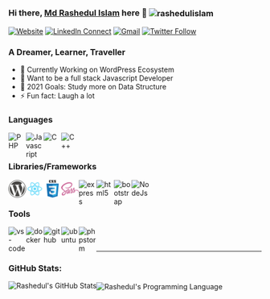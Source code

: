 ### Hi there, [Md Rashedul Islam][website] here 👋 <img align='center' src="https://komarev.com/ghpvc/?username=rashedulislam" alt="rashedulislam" />

[![Website](https://img.shields.io/website?label=rashedul.co&style=for-the-badge&url=https%3A%2F%2Frashedul.co)](https://rashedul.co)
[![LinkedIn Connect](https://img.shields.io/badge/%20-Connect-black?color=1DA1F2&labelColor=555555&logo=linkedin&style=for-the-badge)](https://www.linkedin.com/in/rashedulislamkhan/)
[![Gmail](https://img.shields.io/badge/%20-Send%20Mail-black?color=1DA1F2&labelColor=555555&logo=gmail&logoColor=ffffff&style=for-the-badge)](mailto:rashedulislam.ruet@gmail.com?subject=From%20GitHub&body=Hi,%20there.%20Found%20you%20from%20GitHub.)
[![Twitter Follow](https://img.shields.io/twitter/follow/rashedulislam77?color=1DA1F2&logo=twitter&style=for-the-badge)](https://twitter.com/intent/follow?original_referer=https%3A%2F%2Fgithub.com%2Frashedulislam77&screen_name=rashedulislam77)

### A Dreamer, Learner, Traveller

- 🔭 Currently Working on WordPress Ecosystem
- 🌱 Want to be a full stack Javascript Developer
- 🥅 2021 Goals: Study more on Data Structure 
- ⚡  Fun fact: Laugh a lot


### Languages

[<img align="left" alt="PHP" width="35px" src="https://devicons.github.io/devicon/devicon.git/icons/php/php-original.svg" />][php]
[<img align="left" alt="Javascript" width="35px" src="https://devicons.github.io/devicon/devicon.git/icons/javascript/javascript-original.svg" />][javascript]
[<img align="left" alt="C" width="35px" src="https://devicons.github.io/devicon/devicon.git/icons/c/c-original.svg" />][c]
[<img align="left" alt="C++" width="35px" src="https://img.stackshare.io/service/1049/cplusplus.png" />][c++]


<br />
<br />

### Libraries/Frameworks

[<img align="left" alt="WordPress" width="35px" src="https://raw.githubusercontent.com/github/explore/80688e429a7d4ef2fca1e82350fe8e3517d3494d/topics/wordpress/wordpress.png" />][wordpress]
[<img align="left" alt="React" width="35px" src="https://raw.githubusercontent.com/github/explore/80688e429a7d4ef2fca1e82350fe8e3517d3494d/topics/react/react.png" />][react]
[<img align="left" alt="CSS3" width="35px" src="https://raw.githubusercontent.com/github/explore/80688e429a7d4ef2fca1e82350fe8e3517d3494d/topics/css/css.png" />][css]
[<img align="left" alt="Sass" width="35px" src="https://raw.githubusercontent.com/github/explore/80688e429a7d4ef2fca1e82350fe8e3517d3494d/topics/sass/sass.png" />][sass]
[<img align="left" src="https://devicons.github.io/devicon/devicon.git/icons/express/express-original-wordmark.svg" alt="express" width="35"/>][express]
[<img align="left" src="https://devicons.github.io/devicon/devicon.git/icons/html5/html5-original-wordmark.svg" alt="html5" width="35"/>][html]
[<img align="left" src="https://devicons.github.io/devicon/devicon.git/icons/bootstrap/bootstrap-plain.svg" alt="bootstrap" width="35"/>][bootstrap]
[<img align="left" src="https://devicons.github.io/devicon/devicon.git/icons/nodejs/nodejs-original-wordmark.svg" alt="NodeJs" width="35" height="50px"/>][nodejs]

<br />
<br />

### Tools

[<img align="left" src="https://devicons.github.io/devicon/devicon.git/icons/visualstudio/visualstudio-plain.svg" alt="vs-code" width="35"/>][vscode]
[<img align="left" src="https://devicons.github.io/devicon/devicon.git/icons/docker/docker-original-wordmark.svg" alt="docker" width="35"/>][docker]
[<img align="left" src="https://devicons.github.io/devicon/devicon.git/icons/github/github-original-wordmark.svg" alt="github" width="35"/>][github]
[<img align="left" src="https://devicons.github.io/devicon/devicon.git/icons/linux/linux-original.svg" alt="ubuntu" width="35"/>][ubuntu]
[<img align="left" src="https://devicons.github.io/devicon/devicon.git/icons/phpstorm/phpstorm-original-wordmark.svg" alt="phpstorm" width="35"/>][phpstorm]

<br />
<br />

---


### GitHub Stats:


<img align="left" alt="Rashedul's GitHub Stats" src="https://github-readme-stats.vercel.app/api?username=rashedulislam&show_icons=true&hide_border=true&theme=nord" />

<img align="center" alt="Rashedul's Programming Language" src="https://github-readme-stats.vercel.app/api/top-langs/?username=rashedulislam&layout=compact&hide=html&theme=nord" />


[website]: https://rashedul.co
[course]: https://rashedul.co/courses
[twitter]: https://twitter.com/rashedulislam77
[youtube]: https://www.youtube.com/channel/UCsELdBb5vYdxPH98dU65MVw
[instagram]: https://www.instagram.com/rashedulislamruet/
[linkedin]: https://www.linkedin.com/in/rashedulislamkhan/
[php]: https://www.php.net/
[javascript]: https://developer.mozilla.org/en-US/docs/Learn/Getting_started_with_the_web/JavaScript_basics
[c]: https://www.learn-c.org/
[c++]: https://www.learncpp.com/
[wordpress]: https://wordpress.org/
[react]: https://reactjs.org/
[css]: https://www.w3.org/Style/CSS/Overview.en.html
[sass]: https://sass-lang.com/
[nodejs]: https://nodejs.org/
[express]: https://expressjs.com/
[html]: https://html.com/
[bootstrap]: https://getbootstrap.com/
[github]: https://github.com/
[docker]: https://www.docker.com/
[vscode]: https://code.visualstudio.com/
[ubuntu]: https://ubuntu.com/
[phpstorm]: https://www.jetbrains.com/phpstorm/

